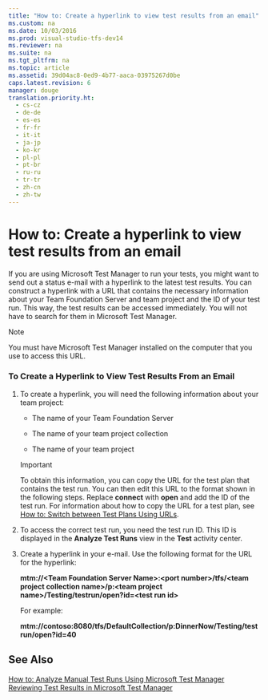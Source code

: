 ```yaml
---
title: "How to: Create a hyperlink to view test results from an email"
ms.custom: na
ms.date: 10/03/2016
ms.prod: visual-studio-tfs-dev14
ms.reviewer: na
ms.suite: na
ms.tgt_pltfrm: na
ms.topic: article
ms.assetid: 39d04ac8-0ed9-4b77-aaca-03975267d0be
caps.latest.revision: 6
manager: douge
translation.priority.ht: 
  - cs-cz
  - de-de
  - es-es
  - fr-fr
  - it-it
  - ja-jp
  - ko-kr
  - pl-pl
  - pt-br
  - ru-ru
  - tr-tr
  - zh-cn
  - zh-tw
---
```

# How to: Create a hyperlink to view test results from an email
If you are using Microsoft Test Manager to run your tests, you might want to send out a status e-mail with a hyperlink to the latest test results. You can construct a hyperlink with a URL that contains the necessary information about your Team Foundation Server and team project and the ID of your test run. This way, the test results can be accessed immediately. You will not have to search for them in Microsoft Test Manager.  
  
> [!NOTE]
>  You must have Microsoft Test Manager installed on the computer that you use to access this URL.  
  
### To Create a Hyperlink to View Test Results From an Email  
  
1.  To create a hyperlink, you will need the following information about your team project:  
  
    -   The name of your Team Foundation Server  
  
    -   The name of your team project collection  
  
    -   The name of your team project  
  
    > [!IMPORTANT]
    >  To obtain this information, you can copy the URL for the test plan that contains the test run. You can then edit this URL to the format shown in the following steps. Replace **connect** with **open** and add the ID of the test run. For information about how to copy the URL for a test plan, see [How to: Switch between Test Plans Using URLs](../Topic/How%20to:%20Switch%20between%20Test%20Plans%20Using%20URLs.md).  
  
2.  To access the correct test run, you need the test run ID. This ID is displayed in the **Analyze Test Runs** view in the **Test** activity center.  
  
3.  Create a hyperlink in your e-mail. Use the following format for the URL for the hyperlink:  
  
     **mtm://<Team Foundation Server Name\>:<port number\>/tfs/<team project collection name\>/p:<team project name\>/Testing/testrun/open?id=<test run id\>**  
  
     For example:  
  
     **mtm://contoso:8080/tfs/DefaultCollection/p:DinnerNow/Testing/testrun/open?id=40**  
  
## See Also  
 [How to: Analyze Manual Test Runs Using Microsoft Test Manager](assetId:///8fd8b3d5-d71e-4a37-91a4-354ab00e32ed)   
 [Reviewing Test Results in Microsoft Test Manager](assetId:///9fb3e429-78df-4fe2-89ed-0ad1db0738f4)